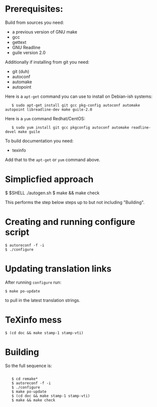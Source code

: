 # Prerequisites:

Build from sources you need:

* a previous version of GNU make
* gcc
* gettext
* GNU Readline
* guile version 2.0


Additionally if installing from git you need:

* git (duh)
* autoconf
* automake
* autopoint

Here is a `apt-get` command you can use to install on Debian-ish systems:

```console
   $ sudo apt-get install git gcc pkg-config autoconf automake autopoint libreadline-dev make guile-2.0
```

Here is a `yum` command Redhat/CentOS:

```console
   $ sudo yum install git gcc pkgconfig autoconf automake readline-devel make guile
```

To build documentation you need:

* texinfo

Add that to the `apt-get` or `yum` command above.

# Simplicfied approach


   $ $SHELL ./autogen.sh
   $ make && make check


This performs the step below steps up to but not including
"Building".

# Creating and running configure script


	$ autoreconf -f -i
	$ ./configure


# Updating translation links

After running `configure` run:

    $ make po-update

to pull in the latest translation strings.


# TeXinfo mess


    $ (cd doc && make stamp-1 stamp-vti)


# Building

So the full sequence is:

```console

   $ cd remake*
   $ autoreconf -f -i
   $ ./configure
   $ make po-update
   $ (cd doc && make stamp-1 stamp-vti)
   $ make && make check
```

